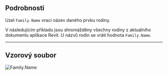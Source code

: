 ## Podrobnosti
Uzel `Family.Name` vrací název daného prvku rodiny.

V následujícím příkladu jsou shromážděny všechny rodiny z aktuálního dokumentu aplikace Revit. U názvů rodin se vrátí hodnota `Family.Name`.
___
## Vzorový soubor

![Family.Name](./Revit.Elements.Family.Name_img.jpg)
